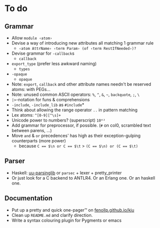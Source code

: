 # To do

## Grammar
* Allow `module ‹atom›`
* Devise a way of introducing new attributes all matching 1 grammar rule
    * `‹atom AttrName› ‹term Param› (of ‹term RestIfNeeded›)?`
* Devise grammar for `-callback`s
    * `callback`
* `export_type` (prefer less awkward naming)
    * `types`
* `-opaque`
    * `opaque`
* Note: `export`, `callback` and other attribute names needn't be reserved atoms: with PEGs…
* Note: unused common ASCII operators: `%`, `^`, `&`, `~`, `backquote`, `;`, `\`
* `|>`-notation for funs & comprehensions
* `-include`, `-include_lib` as `#include`*
* Think about allowing the range operator `..` in pattern matching
* Lex atoms: `^[0-9][^\s]+`
* Unicode power to numbers? (superscript) `10⁴²`
* Add grammar for preprocessor, if possible. (`#` on col0, scrambled text between parens, …)
* Move `and` & `or` precedences' has high as their exception-gulping counterparts (more power)
    * because `C == $\n or C == $\t` > `(C == $\n) or (C == $\t)`

## Parser
* Haskell: [uu-parsinglib](http://hackage.haskell.org/package/uu-parsinglib) or `parsec` + lexer + pretty_printer
* Or just look for a C backend to ANTLR4. Or an Erlang one. Or an haskell one.

## Documentation
* Put up a pretty and quick one-pager™ on [fenollp.github.io/kju](http://fenollp.github.io/kju)
* Clean up `README.md` and clarify direction.
* Write a syntax colouring plugin for Pygments or emacs
